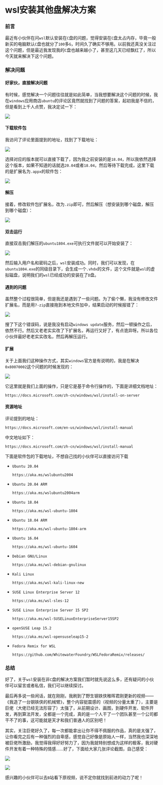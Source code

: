 # wsl安装其他盘解决方案



### 前言

最近有小伙伴在问`wsl`默认安装在`C`盘的问题，觉得安装在`C`盘太占内存，毕竟一般新买的电脑默认`C`盘也就分了`100`多`G`，时间久了确实不够用。以前我还真没关注过这个问题，但是最近我发现我的`C`盘也越来越小了，甚至这几天已经飘红了，所以今天就来解决下这个问题。

### 解决问题

#### 好家伙，直接解决问题

有时候，感觉解决一个问题往往就是如此简单，当我想要解决这个问题的时候，我在`windows`应用商店`ubuntu`的评论区竟然就找到了问题的答案，起初我是不信的，但是看到上千人点赞，我决定试一下：

![](
https://syske-pic-bed.oss-cn-hangzhou.aliyuncs.com/imgs/images/20211008193136.png)

#### 下载软件包

我访问了评论里面提到的地址，找到了下载地址：

![](
https://syske-pic-bed.oss-cn-hangzhou.aliyuncs.com/imgs/blog/20211008211443.png)

选择对应的版本就可以直接下载了，因为我之前安装的是`18.04`，所以我依然选择这个版本，如果不知道的话就选`20.04`或者`18.04`，然后等待下载完成，这里下载的是扩展名为`.appx`的软件包：

![](
https://syske-pic-bed.oss-cn-hangzhou.aliyuncs.com/imgs/blog/20211008212035.png)



#### 解压

接着，修改软件包扩展名，改为`.zip`即可，然后解压（想安装到哪个磁盘，解压到哪个磁盘）：

![](
https://syske-pic-bed.oss-cn-hangzhou.aliyuncs.com/imgs/blog/20211008212352.png)



#### 双击运行

直接双击我们解压的`ubuntu1804.exe`可执行文件就可以开始安装了：

![](
https://syske-pic-bed.oss-cn-hangzhou.aliyuncs.com/imgs/blog/20211008212648.png)

然后输入用户名和密码之后，`wsl`安装成功。同时，我们可以发现，在`ubuntu1804.exe`的同级目录下，会生成一个`.vhdx`的文件，这个文件就是`wsl`的虚拟磁盘，说明我们的`wsl`已经成功的安装在了`D`盘。



#### 遇到的问题

虽然整个过程很简单，但是我还是遇到了一些问题。为了偷个懒，我没有修改文件扩展名，而是用`7-zip`直接拖到本地文件加中，结果启动的时候报错了：

![](
https://syske-pic-bed.oss-cn-hangzhou.aliyuncs.com/imgs/images/20211008194711.png)

搜了下这个错误码，说是我没有启动`windows update`服务，然后一顿操作之后，依然不行。然后又老老实实改了下扩展名，再运行又好了，有点诡异呀。所以各位小伙伴最好老老实实改名，然后再解压运行。



#### 扩展

关于上面我们这种操作方式，其实`windows`官方是有说明的，我是在解决`0x80070002`这个问题的时候发现的：

![](
https://syske-pic-bed.oss-cn-hangzhou.aliyuncs.com/imgs/blog/20211008213620.png)

它这里就是我们上面的操作，只是它是基于命令行操作的，下面是详细文档地址：

```
https://docs.microsoft.com/zh-cn/windows/wsl/install-on-server
```

#### 资源地址

评论提到的地址：

```
https://docs.microsoft.com/en-us/windows/wsl/install-manual
```

中文地址如下：

```
https://docs.microsoft.com/zh-cn/windows/wsl/install-manual
```

下面是软件包的下载地址，不想自己找的小伙伴可以直接访问下载

- `Ubuntu 20.04`

  ```
  https://aka.ms/wslubuntu2004
  ```

  

- `Ubuntu 20.04 ARM`

  ```
  https://aka.ms/wslubuntu2004arm
  ```

  

- `Ubuntu 18.04`

  ```
  https://aka.ms/wsl-ubuntu-1804
  ```

  

- `Ubuntu 18.04 ARM`

  ```
  https://aka.ms/wsl-ubuntu-1804-arm
  ```

  

- `Ubuntu 16.04`

  ```
  https://aka.ms/wsl-ubuntu-1604
  ```

  

- `Debian GNU/Linux`

  ```
  https://aka.ms/wsl-debian-gnulinux
  ```

  

- `Kali Linux`

  ```
  https://aka.ms/wsl-kali-linux-new
  ```

  

- `SUSE Linux Enterprise Server 12`

  ```
  https://aka.ms/wsl-sles-12
  ```

  

- `SUSE Linux Enterprise Server 15 SP2`

  ```
  https://aka.ms/wsl-SUSELinuxEnterpriseServer15SP2
  ```

  

- `openSUSE Leap 15.2`

  ```
  https://aka.ms/wsl-opensuseleap15-2
  ```

  

- `Fedora Remix for WSL`

  ```
  https://github.com/WhitewaterFoundry/WSLFedoraRemix/releases/
  ```

  

### 总结

好了，关于`wsl`安装在非`C`盘的解决方案我们暂时就先说这么多，还有疑问的小伙伴可以留言或者私信，我们可以继续探讨。

最后再多说一些闲话，就在刚刚，我刷到了野生钢铁侠稚晖君刚更新的视频——《我造了一台钢铁侠的机械臂》，整个内容挺震感的（视频的分量太重了），主要是巨佬（大佬已经无法形容了）太强了，从前期设计、画图，到硬件开发、软件开发，再到算法开发，全都是一个完成，真的是一个人干了一个团队甚至一个公司都干不了的事，这可能就是天才和我们普通人的区别吧！

其实，关注巨佬好久了，每一次都能拿出让你不得不佩服的作品，真的是太强了，让你看完之后有一种强烈的自卑感，感觉自己好像是原始人一样，当然我也深深地被巨佬所激励，我觉得我得好好努力了，因为我就特别想成为这样的极客，我对硬件开发有着一种特殊的情感……好了，下面给大家几张评论截图，自己感受：

![](
https://syske-pic-bed.oss-cn-hangzhou.aliyuncs.com/imgs/blog/20211008221233.png)

![](
https://syske-pic-bed.oss-cn-hangzhou.aliyuncs.com/imgs/blog/20211008221939.png)

感兴趣的小伙伴可以去`B`站看下原视频，说不定你就找到前进的动力了呢！

